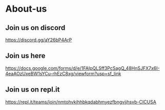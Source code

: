 # About-us
## Join us on discord
https://discord.gg/aY26bP4ArP
## Join us here
https://docs.google.com/forms/d/e/1FAIpQLSff3PcSagQ_48HnSJFX7x6I-4eaAOzUxeBW1sYCu-rhEzC8xg/viewform?usp=sf_link
## Join us on repl.it
https://repl.it/teams/join/nmtohvkihhbkqdabhmyezfbngvijhsvb-CICUSA
